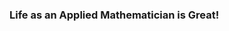 ### Life as an Applied Mathematician is Great!

<!--
**redheadboi/redheadboi** is a ✨ _special_ ✨ repository because its `README.md` (this file) appears on your GitHub profile.

-->


